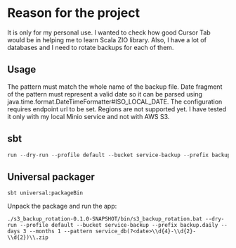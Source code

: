 # Reason for the project

It is only for my personal use. I wanted to check how good Cursor Tab would be in helping me to learn Scala ZIO library.
Also, I have a lot of databases and I need to rotate backups for each of them.

## Usage

The pattern must match the whole name of the backup file.
Date fragment of the pattern must represent a valid date so it can be parsed using java.time.format.DateTimeFormatter#ISO_LOCAL_DATE.
The configuration requires endpoint url to be set. Regions are not supported yet.
I have tested it only with my local Minio service and not with AWS S3.

## sbt

```sbt
run --dry-run --profile default --bucket service-backup --prefix backup.daily --days 3 --pattern service_db(?<date>\\d{4}-\\d{2}-\\d{2})\\.zip
```

## Universal packager

```shell
sbt universal:packageBin
```

Unpack the package and run the app:

```shell
./s3_backup_rotation-0.1.0-SNAPSHOT/bin/s3_backup_rotation.bat --dry-run --profile default --bucket service-backup --prefix backup.daily --days 3 --months 1 --pattern service_db(?<date>\\d{4}-\\d{2}-\\d{2})\\.zip
```

